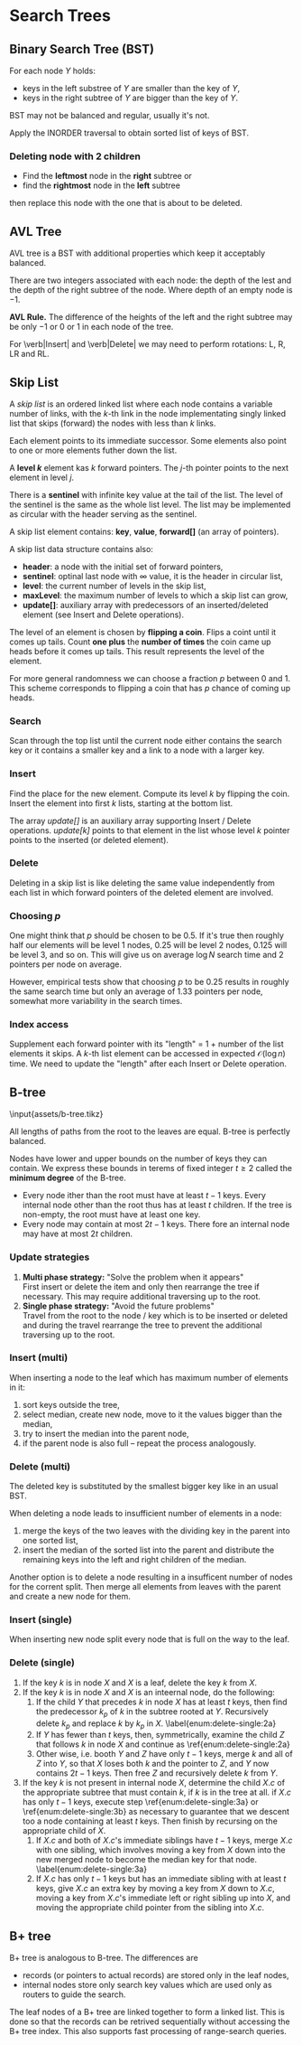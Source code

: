 # Search Trees

## Binary Search Tree (BST)

For each node $Y$ holds:

* keys in the left substree of $Y$ are smaller than the key of $Y$,
* keys in the right subtree of $Y$ are bigger than the key of $Y$.

BST may not be balanced and regular, usually it's not.

Apply the INORDER traversal to obtain sorted list of keys of BST.

### Deleting node with 2 children

* Find the **leftmost** node in the **right** subtree or
* find the **rightmost** node in the **left** subtree

then replace this node with the one that is about to be deleted.

## AVL Tree

AVL tree is a BST with additional properties which keep it acceptably balanced.

There are two integers associated with each node: the depth of the lest and the depth of the right subtree of the node. Where depth of an empty node is $-1$.

**AVL Rule.** The difference of the heights of the left and the right subtree may be only $-1$ or 0 or 1 in each node of the tree.

For \verb|Insert| and \verb|Delete| we may need to perform rotations: L, R, LR and RL.

## Skip List

A *skip list* is an ordered linked list where each node contains a variable number of links, with the $k$-th link in the node implementating singly linked list that skips (forward) the nodes with less than $k$ links.

Each element points to its immediate successor. Some elements also point to one or more elements futher down the list.

A **level $k$** element kas $k$ forward pointers. The $j$-th pointer points to the next element in level $j$.

There is a **sentinel** with infinite key value at the tail of the list. The level of the sentinel is the same as the whole list level. The list may be implemented as circular with the header serving as the sentinel.

A skip list element contains: **key**, **value**, **forward[]** (an array of pointers).

A skip list data structure contains also:

* **header**: a node with the initial set of forward pointers,
* **sentinel**: optinal last node with $\infty$ value, it is the header in circular list,
* **level**: the current number of levels in the skip list,
* **maxLevel**: the maximum number of levels to which a skip list can grow,
* **update[]**: auxiliary array with predecessors of an inserted/deleted element (see Insert and Delete operations).

The level of an element is chosen by **flipping a coin**. Flips a coint until it comes up tails. Count **one plus** the **number of times** the coin came up heads before it comes up tails. This result represents the level of the element.

For more general randomness we can choose a fraction $p$ between 0 and 1. This scheme corresponds to flipping a coin that has $p$ chance of coming up heads.

### Search

Scan through the top list until the current node either contains the search key or it contains a smaller key and a link to a node with a larger key.

### Insert

Find the place for the new element. Compute its level $k$ by flipping the coin. Insert the element into first $k$ lists, starting at the bottom list.

The array *update[]* is an auxiliary array supporting Insert / Delete operations. *update[k]* points to that element in the list whose level $k$ pointer points to the inserted (or deleted element).

### Delete

Deleting in a skip list is like deleting the same value independently from each list in which forward pointers of the deleted element are involved.

### Choosing $p$

One might think that $p$ should be chosen to be $0.5$. If it's true then roughly half our elements will be level 1 nodes, 0.25 will be level 2 nodes, 0.125 will be level 3, and so on. This will give us on average $\log N$ search time and 2 pointers per node on average.

However, empirical tests show that choosing $p$ to be 0.25 results in roughly the same search time but only an average of 1.33 pointers per node, somewhat more variability in the search times.

### Index access

Supplement each forward pointer with its "length" = 1 + number of the list elements it skips. A $k$-th list element can be accessed in expected $\mathcal{O}(\log n)$ time. We need to update the "length" after each Insert or Delete operation.

## B-tree

\input{assets/b-tree.tikz}

All lengths of paths from the root to the leaves are equal. B-tree is perfectly balanced.

Nodes have lower and upper bounds on the number of keys they can contain. We express these bounds in terems of fixed integer $t \geq 2$ called the **minimum degree** of the B-tree.

* Every node ither than the root must have at least $t - 1$ keys. Every internal node other than the root thus has at least $t$ children. If the tree is non-empty, the root must have at least one key.
* Every node may contain at most $2t - 1$ keys. There fore an internal node may have at most $2t$ children.

### Update strategies

1. **Multi phase strategy:** "Solve the problem when it appears"  
    First insert or delete the item and only then rearrange the tree if necessary. This may require additional traversing up to the root.
2. **Single phase strategy:** "Avoid the future problems"  
    Travel from the root to the node / key which is to be inserted or deleted and during the travel rearrange the tree to prevent the additional traversing up to the root.

### Insert (multi)

When inserting a node to the leaf which has maximum number of elements in it:

1. sort keys outside the tree,
2. select median, create new node, move to it the values bigger than the median,
3. try to insert the median into the parent node,
4. if the parent node is also full – repeat the process analogously.

### Delete (multi)

The deleted key is substituted by the smallest bigger key like in an usual BST.

When deleting a node leads to insufficient number of elements in a node:

1. merge the keys of the two leaves with the dividing key in the parent into one sorted list,
2. insert the median of the sorted list into the parent and distribute the remaining keys into the left and right children of the median.

Another option is to delete a node resulting in a insufficent number of nodes for the corrent split. Then merge all elements from leaves with the parent and create a new node for them.

### Insert (single)

When inserting new node split every node that is full on the way to the leaf.

### Delete (single)

1. If the key $k$ is in node $X$ and $X$ is a leaf, delete the key $k$ from $X$.
2. If the key $k$ is in node $X$ and $X$ is an inteernal node, do the following:
    1. If the child $Y$ that precedes $k$ in node $X$ has at least $t$ keys, then find the predecessor $k_p$ of $k$ in the subtree rooted at $Y$. Recursively delete $k_p$ and replace $k$ by $k_p$ in $X$. \label{enum:delete-single:2a}
    2. If $Y$ has fewer than $t$ keys, then, symmetrically, examine the child $Z$ that follows $k$ in node $X$ and continue as \ref{enum:delete-single:2a}
    3. Other wise, i.e. booth $Y$ and $Z$ have only $t - 1$ keys, merge $k$ and all of $Z$ into $Y$, so that $X$ loses both $k$ and the pointer to $Z$, and $Y$ now contains $2t - 1$ keys. Then free $Z$ and recursively delete $k$ from $Y$.
3. If the key $k$ is not present in internal node $X$, determine the child $X.c$ of the appropriate subtree that must contain $k$, if $k$ is in the tree at all. if $X.c$ has only $t - 1$ keys, execute step \ref{enum:delete-single:3a} or \ref{enum:delete-single:3b} as necessary to guarantee that we descent too a node containing at least $t$ keys. Then finish by recursing on the appropriate child of $X$.
    1. If $X.c$ and both of $X.c$'s immediate siblings have $t - 1$ keys, merge $X.c$ with one sibling, which involves moving a key from $X$ down into the new merged node to become the median key for that node. \label{enum:delete-single:3a}
    2. If $X.c$ has only $t - 1$ keys but has an immediate sibling with at least $t$ keys, give $X.c$ an extra key by moving a key from $X$ down to $X.c$, moving a key from $X.c$'s immediate left or right sibling up into $X$, and moving the appropriate child pointer from the sibling into $X.c$.

## B+ tree

B+ tree is analogous to B-tree. The differences are

* records (or pointers to actual records) are stored only in the leaf nodes,
* internal nodes store only search key values which are used only as routers to guide the search.

The leaf nodes of a B+ tree are linked together to form a linked list. This is done so that the records can be retrived sequentially without accessing the B+ tree index. This also supports fast processing of range-search queries.